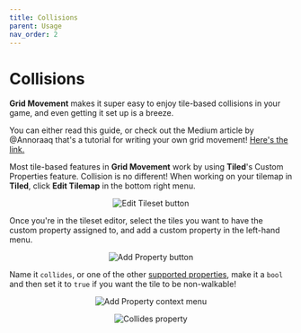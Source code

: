 ```yaml
---
title: Collisions
parent: Usage
nav_order: 2
---
```


# Collisions

**Grid Movement** makes it super easy to enjoy tile-based collisions in your game, and even getting it set up is a breeze.

You can either read this guide, or check out the Medium article by @Annoraaq that's a tutorial for writing your own grid movement! [Here's the link.](https://medium.com/swlh/grid-based-movement-in-a-top-down-2d-rpg-with-phaser-3-e3a3486eb2fd)

Most tile-based features in **Grid Movement** work by using **Tiled**'s Custom Properties feature. Collision is no different! When working on your tilemap in **Tiled**, click **Edit Tilemap** in the bottom right menu.

<p align="center">
    <img src="https://raw.githubusercontent.com/wiki/splashsky/phaser-grid-movement-plugin/assets/edit-tileset-helper.png" alt="Edit Tileset button" />
</p>

Once you're in the tileset editor, select the tiles you want to have the custom property assigned to, and add a custom property in the left-hand menu.

<p align="center">
    <img src="https://raw.githubusercontent.com/wiki/splashsky/phaser-grid-movement-plugin/assets/add-property-helper.png" alt="Add Property button" />
</p>

Name it `collides`, or one of the other [supported properties](https://github.com/Annoraaq/phaser-grid-movement-plugin/wiki/Tile-Properties), make it a `bool` and then set it to `true` if you want the tile to be non-walkable!

<p align="center">
    <img src="https://raw.githubusercontent.com/wiki/splashsky/phaser-grid-movement-plugin/assets/property-helper.png" alt="Add Property context menu" />
</p>

<p align="center">
    <img src="https://raw.githubusercontent.com/wiki/splashsky/phaser-grid-movement-plugin/assets/collides-helper.png" alt="Collides property" />
</p>
